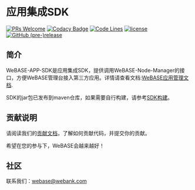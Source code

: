 # 应用集成SDK
[![PRs Welcome](https://img.shields.io/badge/PRs-welcome-brightgreen.svg?style=flat-square)](https://webasedoc.readthedocs.io/zh_CN/latest/docs/WeBASE/CONTRIBUTING.html)
[![Codacy Badge](https://api.codacy.com/project/badge/Grade/f5be085401f54e7080a654693ac260d4)](https://www.codacy.com/gh/WeBankBlockchain/WeBASE-APP-SDK?utm_source=github.com&amp;utm_medium=referral&amp;utm_content=WeBankBlockchain/WeBASE-APP-SDK&amp;utm_campaign=Badge_Grade)
[![Code Lines](https://tokei.rs/b1/github/WeBankBlockchain/WeBASE-APP-SDK?category=code)](https://github.com/WeBankBlockchain/WeBASE-APP-SDK)
[![license](http://img.shields.io/badge/license-Apache%20v2-blue.svg)](http://www.apache.org/licenses/)
[![GitHub (pre-)release](https://img.shields.io/github/release/WeBankBlockchain/WeBASE-APP-SDK/all.svg)](https://github.com/WeBankBlockchain/WeBASE-APP-SDK/releases)

## 简介
WeBASE-APP-SDK是应用集成SDK，提供调用WeBASE-Node-Manager的接口，方便WeBASE管理台接入第三方应用。详情请查看文档:[WeBASE应用管理文档](https://webasedoc.readthedocs.io/zh_CN/latest/docs/WeBASE-APP-SDK/index.html).

SDK的jar包已发布到maven仓库，如果需要自行构建，请参考[SDK构建](./install.md)。

## 贡献说明
请阅读我们的[贡献文档](https://webasedoc.readthedocs.io/zh_CN/latest/docs/WeBASE/CONTRIBUTING.html)，了解如何贡献代码，并提交你的贡献。

希望在您的参与下，WeBASE会越来越好！

## 社区
联系我们：webase@webank.com
